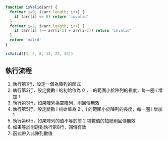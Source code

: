 ``` js
function isValid(arr) {
  for(var i=0; i<arr.length; i++) {
    if (arr[i] <= 0) return 'invalid'
  }
  for(var i=2; i<arr.length; i++) {
    if (arr[i] !== arr[i-1] + arr[i-2]) return 'invalid'
  }
  return 'valid'
}

isValid([3, 5, 8, 13, 22, 35])
```

## 執行流程
1. 執行第1行，設定一個為陣列的函式
2. 執行第2行，設定變數 i 的初始值為 0 ，i 的範圍小於陣列的長度，每一圈 i 增加 1
3. 執行第3行，如果陣列為空陣列，則回傳無效
4. 執行第5行，設定變數 i 初始值為 2 ，i 的範圍小於陣列的長度，每一圈 i 增加 1
5. 執行第6行，如果陣列的值不等於前 2 項數值的加總則回傳無效
5. 如果等於則跳到執行第8行，回傳有效
6. 函式帶入此陣列數值
